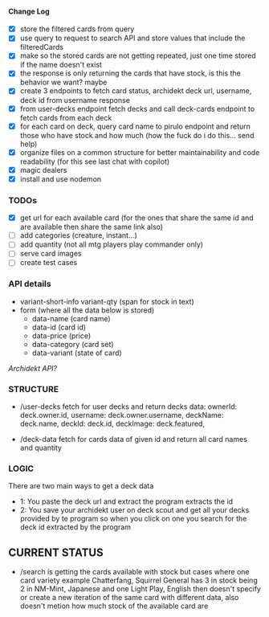 #### Change Log

- [x] store the filtered cards from query
- [x] use query to request to search API and store values that include the filteredCards
- [x] make so the stored cards are not getting repeated, just one time stored if the name doesn't exist
- [x] the response is only returning the cards that have stock, is this the behavior we want? maybe
- [x] create 3 endpoints to fetch card status, archidekt deck url, username, deck id from username response
- [x] from user-decks endpoint fetch decks and call deck-cards endpoint to fetch cards from each deck
- [x] for each card on deck, query card name to pirulo endpoint and return those who have stock and how much (how the fuck do i do this... send help)
- [x] organize files on a common structure for better maintainability and code readability (for this see last chat with copilot)
- [x] magic dealers
- [x] install and use nodemon

### TODOs

- [x] get url for each available card (for the ones that share the same id and are available then share the same link also)
- [ ] add categories (creature, instant...)
- [ ] add quantity (not all mtg players play commander only)
- [ ] serve card images
- [ ] create test cases

### API details

- variant-short-info variant-qty (span for stock in text)
- form (where all the data below is stored)
  - data-name (card name)
  - data-id (card id)
  - data-price (price)
  - data-category (card set)
  - data-variant (state of card)

_Archidekt API?_

### STRUCTURE

- /user-decks
  fetch for user decks and return decks data:
  ownerId: deck.owner.id,
  username: deck.owner.username,
  deckName: deck.name,
  deckId: deck.id,
  deckImage: deck.featured,

- /deck-data
  fetch for cards data of given id and return all card names and quantity

### LOGIC

There are two main ways to get a deck data

- 1: You paste the deck url and extract the program extracts the id
- 2: You save your archidekt user on deck scout and get all your decks provided by te program so when you click on one you search for the deck id extracted by the program

## CURRENT STATUS

- /search is getting the cards available with stock but cases where one card variety example Chatterfang, Squirrel General has 3 in stock being 2 in NM-Mint, Japanese and one Light Play, English then doesn't specify or create a new iteration of the same card with different data, also doesn't metion how much stock of the available card are
